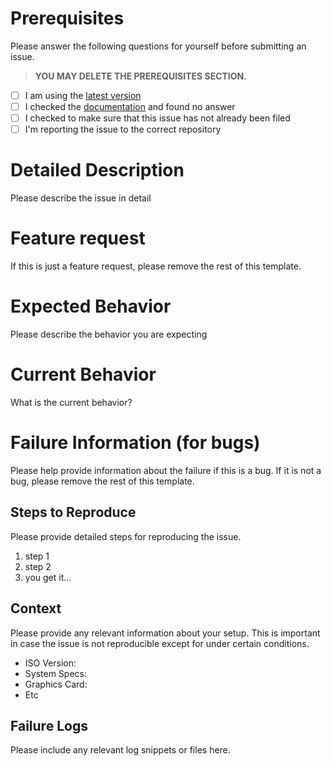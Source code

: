 # Prerequisites

Please answer the following questions for yourself before submitting an issue.
>**YOU MAY DELETE THE PREREQUISITES SECTION.**

- [ ] I am using the [latest version](https://sourceforge.net/projects/logicnexus/files/latest/download)
- [ ] I checked the [documentation](https://wiki.logicnexus.io) and found no answer
- [ ] I checked to make sure that this issue has not already been filed
- [ ] I'm reporting the issue to the correct repository

# Detailed Description

Please describe the issue in detail

# Feature request

If this is just a feature request, please remove the rest of this template.

# Expected Behavior

Please describe the behavior you are expecting

# Current Behavior

What is the current behavior?

# Failure Information (for bugs)

Please help provide information about the failure if this is a bug. If it is not a bug, please remove the rest of this template.

## Steps to Reproduce

Please provide detailed steps for reproducing the issue.

1. step 1
2. step 2
3. you get it...

## Context

Please provide any relevant information about your setup. This is important in case the issue is not reproducible except for under certain conditions.

* ISO Version:
* System Specs:
* Graphics Card:
* Etc

## Failure Logs

Please include any relevant log snippets or files here.
